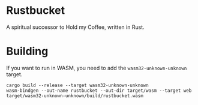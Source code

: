 # Rustbucket
A spiritual successor to Hold my Coffee, written in Rust.

# Building
If you want to run in WASM, you need to add the `wasm32-unknown-unknown` target.
```
cargo build --release --target wasm32-unknown-unknown
wasm-bindgen --out-name rustbucket --out-dir target/wasm --target web target/wasm32-unknown-unknown/build/rustbucket.wasm
```

